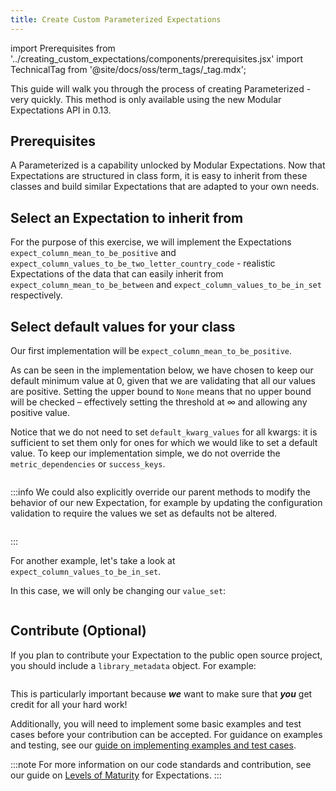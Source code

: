 ```yaml
---
title: Create Custom Parameterized Expectations
---
```

import Prerequisites from '../creating_custom_expectations/components/prerequisites.jsx'
import TechnicalTag from '@site/docs/oss/term_tags/_tag.mdx';

This guide will walk you through the process of creating Parameterized <TechnicalTag tag="expectation" text="Expectations" /> - very quickly. This method is only available using the new Modular Expectations API in 0.13.

## Prerequisites

<Prerequisites>

</Prerequisites>

A Parameterized <TechnicalTag tag="expectation" text="Expectation"/> is a capability unlocked by Modular Expectations. Now that Expectations are structured in class form, it is easy to inherit from these classes and build similar Expectations that are adapted to your own needs.

## Select an Expectation to inherit from

For the purpose of this exercise, we will implement the Expectations `expect_column_mean_to_be_positive` and `expect_column_values_to_be_two_letter_country_code` - realistic Expectations
of the data that can easily inherit from `expect_column_mean_to_be_between` and `expect_column_values_to_be_in_set` respectively.

## Select default values for your class

Our first implementation will be `expect_column_mean_to_be_positive`.

As can be seen in the implementation below, we have chosen to keep our default minimum value at 0, given that we are validating that all our values are positive. Setting the upper bound to `None` means that no upper bound will be checked – effectively setting the threshold at ∞ and allowing any positive value.

Notice that we do not need to set `default_kwarg_values` for all kwargs: it is sufficient to set them only for ones for which we would like to set a default value. To keep our implementation simple, we do not override the `metric_dependencies` or `success_keys`.

````python name="tests/expectations/core/test_expect_column_mean_to_be_positive.py ExpectColumnMeanToBePositive_class_def"
````

:::info
We could also explicitly override our parent methods to modify the behavior of our new Expectation, for example by updating the configuration validation to require the values we set as defaults not be altered.

```python name="tests/expectations/core/test_expect_column_mean_to_be_positive.py validate_config"
```
:::

For another example, let's take a look at `expect_column_values_to_be_in_set`.

In this case, we will only be changing our `value_set`:

```python name="tests/expectations/core/test_expect_column_values_to_be_in_set.py ExpectColumnValuesToBeTwoLetterCountryCode_class_def"
```

## Contribute (Optional)

If you plan to contribute your Expectation to the public open source project, you should include a `library_metadata` object. For example:

```python name="tests/expectations/core/test_expect_column_mean_to_be_positive.py library_metadata"
```

This is particularly important because ***we*** want to make sure that ***you*** get credit for all your hard work!

Additionally, you will need to implement some basic examples and test cases before your contribution can be accepted. For guidance on examples and testing, see our [guide on implementing examples and test cases](../features_custom_expectations/how_to_add_example_cases_for_an_expectation.md).

:::note
For more information on our code standards and contribution, see our guide on [Levels of Maturity](../../../contributing/contributing_maturity.md#contributing-expectations) for Expectations.
:::
